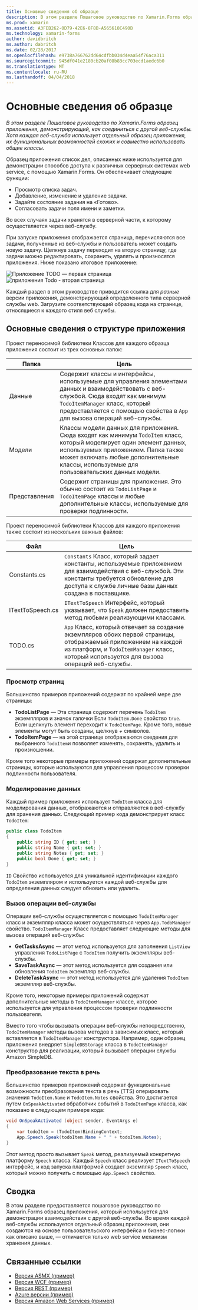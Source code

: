```yaml
---
title: Основные сведения об образце
description: В этом разделе Пошаговое руководство по Xamarin.Forms образец приложения, демонстрирующий, как соединиться с другой веб-службы. Хотя каждая веб-служба использует отдельный образец приложения, их функциональных возможностей схожих и совместно использовать общие классы.
ms.prod: xamarin
ms.assetid: A3FEB262-0D79-42E6-8F8B-A565618C490B
ms.technology: xamarin-forms
author: davidbritch
ms.author: dabritch
ms.date: 02/28/2017
ms.openlocfilehash: e9738a766762dd64cdfbb034d4eaa54f76aca311
ms.sourcegitcommit: 945df041e2180cb20af08b83cc703ecd1aedc6b0
ms.translationtype: MT
ms.contentlocale: ru-RU
ms.lasthandoff: 04/04/2018
---
```

# <a name="understanding-the-sample"></a>Основные сведения об образце

_В этом разделе Пошаговое руководство по Xamarin.Forms образец приложения, демонстрирующий, как соединиться с другой веб-службы. Хотя каждая веб-служба использует отдельный образец приложения, их функциональных возможностей схожих и совместно использовать общие классы._

Образец приложения список дел, описанных ниже используется для демонстрации способов доступа к различных серверных системах web service, с помощью Xamarin.Forms. Он обеспечивает следующие функции:

- Просмотр списка задач.
- Добавление, изменение и удаление задачи.
- Задайте состояние задания на «Готово».
- Согласовать задачи поля имени и заметки.

Во всех случаях задачи хранятся в серверной части, к которому осуществляется через веб-службу.

При запуске приложения отображается страница, перечисляются все задачи, полученные из веб-службы и пользователь может создать новую задачу. Щелкнув задачу переходит на вторую страницу, где задачи можно редактировать, сохранить, удалять и произносятся приложения. Ниже показано итоговое приложение:

![](walkthrough-images/app-example-1.png "Приложение TODO — первая страница")
![](walkthrough-images/app-example-2.png "приложения Todo - вторая страница")

Каждый раздел в этом руководстве приводится ссылка для *разные* версии приложения, демонстрирующий определенного типа серверной службы web. Загрузите соответствующий образец кода на странице, относящиеся к каждого стиля веб службы.

## <a name="understanding-the-application-anatomy"></a>Основные сведения о структуре приложения

Проект переносимой библиотеки Классов для каждого образца приложения состоит из трех основных папок:

|Папка|Цель|
|--- |--- |
|Данные|Содержит классы и интерфейсы, используемые для управления элементами данных и взаимодействовать с веб-службой. Сюда входят как минимум `TodoItemManager` класс, который предоставляется с помощью свойства в `App` для вызова операций веб-службы.|
|Модели|Классы модели данных для приложения. Сюда входят как минимум `TodoItem` класс, который моделирует один элемент данных, используемых приложением. Папка также может включать любые дополнительные классы, используемые для пользовательских данных модели.|
|Представления|Содержит страницы для приложения. Это обычно состоит из `TodoListPage` и `TodoItemPage` классы и любые дополнительные классы, используемые для проверки подлинности.|

Проект переносимой библиотеки Классов для каждого приложения также состоит из нескольких важных файлов:

|Файл|Цель|
|--- |--- |
|Constants.cs|`Constants` Класс, который задает константы, используемые приложением для взаимодействия с веб-службой. Эти константы требуется обновление для доступа к службе личные базы данных создана в поставщике.|
|ITextToSpeech.cs|`ITextToSpeech` Интерфейс, который указывает, что `Speak` должен предоставить метод любыми реализующими классами.|
|TODO.cs|`App` Класс, который отвечает за создание экземпляров обоих первой страницы, отображаемый приложением на каждой из платформ, и `TodoItemManager` класс, который используется для вызова операций веб-службы.|

### <a name="viewing-pages"></a>Просмотр страниц

Большинство примеров приложений содержат по крайней мере две страницы:

- **TodoListPage** — Эта страница содержит перечень `TodoItem` экземпляров и значок галочки Если `TodoItem.Done` свойство `true`. Если щелкнуть элемент переходит к `TodoItemPage`. Кроме того, новые элементы могут быть созданы, щелкнув *+* символов.
- **TodoItemPage** — на этой странице отображаются сведения для выбранного `TodoItem`и позволяет изменять, сохранять, удалить и произношении.

Кроме того некоторые примеры приложений содержат дополнительные страницы, которые используются для управления процессом проверки подлинности пользователя.

### <a name="modeling-the-data"></a>Моделирование данных

Каждый пример приложения использует `TodoItem` класса для моделирования данных, отображаются и отправляются в веб-службу для хранения данных. Следующий пример кода демонстрирует класс `TodoItem`:

```csharp
public class TodoItem
{
    public string ID { get; set; }
    public string Name { get; set; }
    public string Notes { get; set; }
    public bool Done { get; set; }
}
```

`ID` Свойство используется для уникальной идентификации каждого `TodoItem` экземпляром и используется каждой веб-службы для определения данных следует обновить или удалить.

### <a name="invoking-web-service-operations"></a>Вызов операции веб-службы

Операции веб-службы осуществляется с помощью `TodoItemManager` класс и экземпляр класса может осуществляться через `App.TodoManager` свойство. `TodoItemManager` Класс предоставляет следующие методы для вызова операций веб-службы:

- **GetTasksAsync** — этот метод используется для заполнения `ListView` управления `TodoListPage` с `TodoItem` получить экземпляры веб-службы.
- **SaveTaskAsync** — этот метод используется для создания или обновления `TodoItem` экземпляр веб-службы.
- **DeleteTaskAsync** — этот метод используется для удаления `TodoItem` экземпляр веб-службы.

Кроме того, некоторые примеры приложений содержат дополнительные методы в `TodoItemManager` классе, которое используется для управления процессом проверки подлинности пользователя.

Вместо того чтобы вызывать операции веб-службы непосредственно, `TodoItemManager` методы вызова методов в зависимых класс, который вставляется в `TodoItemManager` конструктора. Например, один образец приложения внедряет `SimpleDBStorage` класса в `TodoItemManager` конструктор для реализации, который вызывает операции службы Amazon SimpleDB.

### <a name="translating-text-to-speech"></a>Преобразование текста в речь

Большинство примеров приложений содержат функциональные возможности преобразования текста в речь (TTS) оперировать значения `TodoItem.Name` и `TodoItem.Notes` свойства. Это достигается путем `OnSpeakActivated` обработчик событий в `TodoItemPage` класса, как показано в следующем примере кода:

```csharp
void OnSpeakActivated (object sender, EventArgs e)
{
    var todoItem = (TodoItem)BindingContext;
    App.Speech.Speak(todoItem.Name + " " + todoItem.Notes);
}
```

Этот метод просто вызывает `Speak` метод, реализуемый конкретную платформу `Speech` класса. Каждый `Speech` класс реализует `ITextToSpeech` интерфейс, и код запуска платформой создает экземпляр `Speech` класс, который можно получить с помощью `App.Speech` свойство.

## <a name="summary"></a>Сводка

В этом разделе предоставляется пошаговое руководство по Xamarin.Forms образец приложения, который используется для демонстрации взаимодействия с другой веб-службы. Во время каждой веб-службы используется отдельный образец приложения, они создаются на основе пользовательского интерфейса и бизнес-логики как описано выше, — отличается только web service механизм хранения данных.


## <a name="related-links"></a>Связанные ссылки

- [Версия ASMX (пример)](https://developer.xamarin.com/samples/xamarin-forms/WebServices/TodoASMX)
- [Версия WCF (пример)](https://developer.xamarin.com/samples/xamarin-forms/WebServices/TodoWCF)
- [Версия REST (пример)](https://developer.xamarin.com/samples/xamarin-forms/WebServices/TodoREST)
- [Azure версии (пример)](https://developer.xamarin.com/samples/xamarin-forms/WebServices/TodoAzure)
- [Версия Amazon Web Services (пример)](https://developer.xamarin.com/samples/xamarin-forms/WebServices/TodoAWS)
